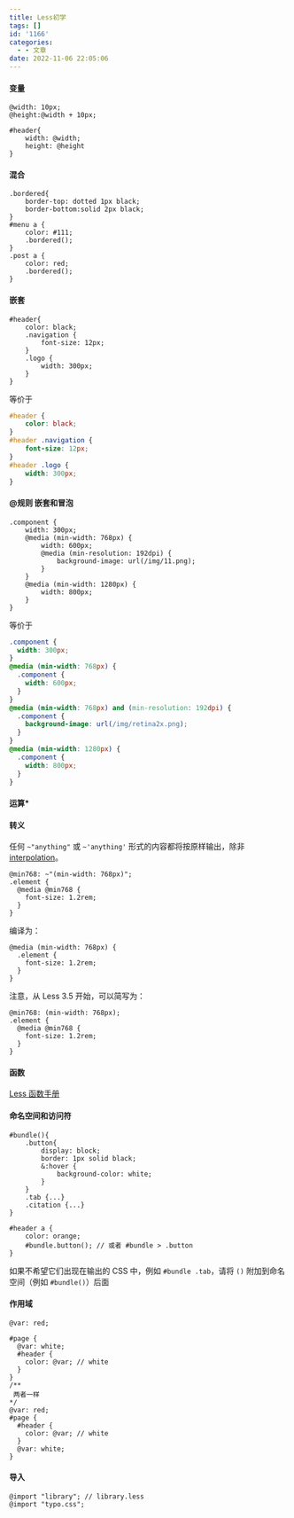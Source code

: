 ```yaml
---
title: Less初学
tags: []
id: '1166'
categories:
  - - 文章
date: 2022-11-06 22:05:06
---
```


#### 变量

```less
@width: 10px;
@height:@width + 10px;

#header{
    width: @width;
    height: @height
}
```

#### 混合

```less
.bordered{
    border-top: dotted 1px black;
    border-bottom:solid 2px black;
}
#menu a {
    color: #111;
    .bordered();
}
.post a {
    color: red;
    .bordered();
}
```
<!-- more -->
#### 嵌套

```less
#header{
    color: black;
    .navigation {
        font-size: 12px;
    }
    .logo {
        width: 300px;
    }
}
```

等价于

```css
#header {
    color: black;
}
#header .navigation {
    font-size: 12px;
}
#header .logo {
    width: 300px;
}
```

#### @规则 嵌套和冒泡

```less
.component {
    width: 300px;
    @media (min-width: 768px) {
        width: 600px;
        @media (min-resolution: 192dpi) {
            background-image: url(/img/11.png);
        }
    }
    @media (min-width: 1280px) {
        width: 800px;
    }
}
```

等价于

```css
.component {
  width: 300px;
}
@media (min-width: 768px) {
  .component {
    width: 600px;
  }
}
@media (min-width: 768px) and (min-resolution: 192dpi) {
  .component {
    background-image: url(/img/retina2x.png);
  }
}
@media (min-width: 1280px) {
  .component {
    width: 800px;
  }
}
```

#### 运算\*

#### 转义

任何 `~"anything"` 或 `~'anything'` 形式的内容都将按原样输出，除非 [interpolation](https://less.bootcss.com/features/#variables-feature-variable-interpolation)。

```less
@min768: ~"(min-width: 768px)";
.element {
  @media @min768 {
    font-size: 1.2rem;
  }
}
```

编译为：

```less
@media (min-width: 768px) {
  .element {
    font-size: 1.2rem;
  }
}
```

注意，从 Less 3.5 开始，可以简写为：

```less
@min768: (min-width: 768px);
.element {
  @media @min768 {
    font-size: 1.2rem;
  }
}
```

#### 函数

[Less 函数手册](https://less.bootcss.com/functions/)

#### 命名空间和访问符

```less
#bundle(){
    .button{
        display: block;
        border: 1px solid black;
        &:hover {
            background-color: white;
        }
    }
    .tab {...}
    .citation {...}
}

#header a {
    color: orange;
    #bundle.button(); // 或者 #bundle > .button
}
```

如果不希望它们出现在输出的 CSS 中，例如 `#bundle .tab`，请将 `()` 附加到命名空间（例如 `#bundle()`）后面

#### 作用域

```less
@var: red;

#page {
  @var: white;
  #header {
    color: @var; // white
  }
}
/**
 两者一样
*/
@var: red;
#page {
  #header {
    color: @var; // white
  }
  @var: white;
}
```

#### 导入

```less
@import "library"; // library.less
@import "typo.css";
```